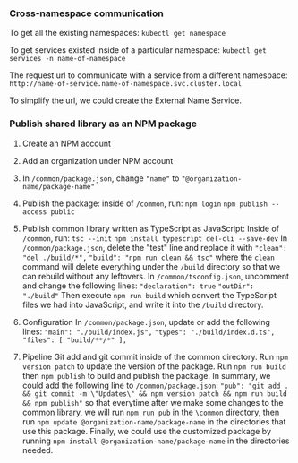 ### Cross-namespace communication

To get all the existing namespaces:
`kubectl get namespace`

To get services existed inside of a particular namespace:
`kubectl get services -n name-of-namespace`

The request url to communicate with a service from a different namespace:
`http://name-of-service.name-of-namespace.svc.cluster.local`

To simplify the url, we could create the External Name Service.

### Publish shared library as an NPM package

1. Create an NPM account

2. Add an organization under NPM account

3. In `/common/package.json`, change `"name"` to `"@organization-name/package-name"`

4. Publish the package: inside of `/common`, run:
   `npm login`
   `npm publish --access public`

5. Publish common library written as TypeScript as JavaScript:
   Inside of `/common`, run:
   `tsc --init`
   `npm install typescript del-cli --save-dev`
   In `/common/package.json`, delete the "test" line and replace it with
   `"clean": "del ./build/*",`
   `"build": "npm run clean && tsc"`
   where the `clean` command will delete everything under the `/build` directory so that we can rebuild without any leftovers.
   In `/common/tsconfig.json`, uncomment and change the following lines:
   `"declaration": true`
   `"outDir": "./build"`
   Then execute
   `npm run build`
   which convert the TypeScript files we had into JavaScript, and write it into the `/build` directory.

6. Configuration
   In `/common/package.json`, update or add the following lines:
   `"main": "./build/index.js",`
   `"types": "./build/index.d.ts",`
   `"files": [ "build/**/*" ],`

7. Pipeline
   Git add and git commit inside of the common directory.
   Run `npm version patch` to update the version of the package.
   Run `npm run build` then `npm publish` to build and publish the package.
   In summary, we could add the following line to `/common/package.json`:
   `"pub": "git add . && git commit -m \"Updates\" && npm version patch && npm run build && npm publish"`
   so that everytime after we make some changes to the common library, we will run `npm run pub` in the `\common` directory, then run `npm update @organization-name/package-name` in the directories that use this package.
   Finally, we could use the customized package by running
   `npm install @organization-name/package-name`
   in the directories needed.
